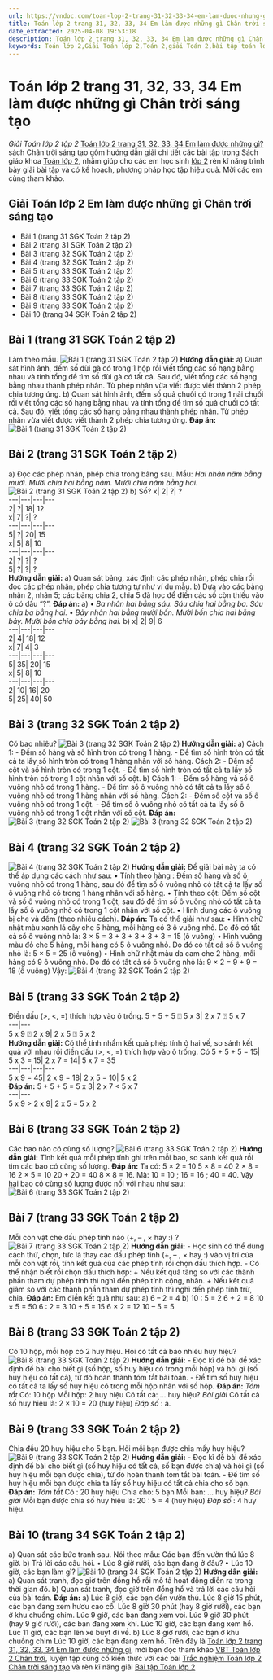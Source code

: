 ```yaml
---
url: https://vndoc.com/toan-lop-2-trang-31-32-33-34-em-lam-duoc-nhung-gi-chan-troi-sang-tao-257649
title: Toán lớp 2 trang 31, 32, 33, 34 Em làm được những gì Chân trời sáng tạo - Giải Toán lớp 2 tập 2 - VnDoc.com
date_extracted: 2025-04-08 19:53:18
description: Toán lớp 2 trang 31, 32, 33, 34 Em làm được những gì Chân trời sáng tạo được VnDoc giải tất cả 09 bài tập trong SGK tập 2 chương 4 rất chi tiết, mời các bạn tham khảo.
keywords: Toán lớp 2,Giải Toán lớp 2,Toán 2,giải Toán 2,bài tập toán lớp 2,toan lop 2,toán lớp 2 tập 2,toán 2 tập 2,học toán lớp 2,toán lớp 2 sách Chân trời,toán lớp 2 chân trời sáng tạo,Sách giáo khoa lớp 2 Chân trời sáng tạo,Toán lớp 2 trang 31 chân trời sáng tạo,Toán lớp 2 trang 32 chân trời sáng tạo tập 2,Toán lớp 2 trang 33 tập 2,Toán lớp 2 Em làm được những gì Chân trời sáng tạo
---
```


# Toán lớp 2 trang 31, 32, 33, 34 Em làm được những gì Chân trời sáng tạo
 _Giải Toán lớp 2 tập 2_
[Toán lớp 2 trang 31, 32, 33, 34 Em làm được những gì?](<https://vndoc.com/toan-lop-2-trang-31-32-33-34-em-lam-duoc-nhung-gi-chan-troi-sang-tao-257649>) sách Chân trời sáng tạo gồm hướng dẫn giải chi tiết các bài tập trong  Sách giáo khoa [Toán lớp 2](<https://vndoc.com/toan-lop2> "Toán lớp 2"), nhằm giúp cho các em học sinh [lớp 2](<https://vndoc.com/tai-lieu-hoc-tap-lop2>) rèn kĩ năng trình bày giải bài tập và có kế hoạch, phương pháp học tập hiệu quả. Mời các em cùng tham khảo.
## **Giải Toán lớp 2 Em làm được những gì Chân trời sáng tạo**
  * Bài 1 \(trang 31 SGK Toán 2 tập 2\)
  * Bài 2 \(trang 31 SGK Toán 2 tập 2\)
  * Bài 3 \(trang 32 SGK Toán 2 tập 2\)
  * Bài 4 \(trang 32 SGK Toán 2 tập 2\)
  * Bài 5 \(trang 33 SGK Toán 2 tập 2\)
  * Bài 6 \(trang 33 SGK Toán 2 tập 2\)
  * Bài 7 \(trang 33 SGK Toán 2 tập 2\)
  * Bài 8 \(trang 33 SGK Toán 2 tập 2\)
  * Bài 9 \(trang 33 SGK Toán 2 tập 2\)
  * Bài 10 \(trang 34 SGK Toán 2 tập 2\)

## Bài 1 \(trang 31 SGK Toán 2 tập 2\)
Làm theo mẫu.
![Bài 1 \(trang 31 SGK Toán 2 tập 2\)](https://i.vdoc.vn/data/image/2022/02/28/toan-lop-2-trang-31-1.jpg)
**Hướng dẫn giải:**
a\) Quan sát hình ảnh, đếm số đùi gà có trong 1 hộp rồi viết tổng các số hạng bằng nhau và tính tổng để tìm số đùi gà có tất cả. Sau đó, viết tổng các số hạng bằng nhau thành phép nhân. Từ phép nhân vừa viết được viết thành 2 phép chia tương ứng.
b\) Quan sát hình ảnh, đếm số quả chuối có trong 1 nải chuối rồi viết tổng các số hạng bằng nhau và tính tổng để tìm số quả chuối có tất cả. Sau đó, viết tổng các số hạng bằng nhau thành phép nhân. Từ phép nhân vừa viết được viết thành 2 phép chia tương ứng.
**Đáp án:**
![Bài 1 \(trang 31 SGK Toán 2 tập 2\)](https://i.vdoc.vn/data/image/2022/02/28/toan-lop-2-trang-31-2.jpg)
## Bài 2 \(trang 31 SGK Toán 2 tập 2\)
a\) Đọc các phép nhân, phép chia trong bảng sau.
Mẫu: _Hai nhân năm bằng mười._
_Mười chia hai bằng năm._
_Mười chia năm bằng hai._
![Bài 2 \(trang 31 SGK Toán 2 tập 2\)](https://i.vdoc.vn/data/image/2022/02/28/toan-lop-2-trang-31-3.jpg)
b\) Số?
x| 2| ?| ?  
---|---|---|---  
2| ?| 18| 12  
x| 7| ?| ?  
---|---|---|---  
5| ?| 20| 15  
x| 5| 8| 10  
---|---|---|---  
2| ?| ?| ?  
5| ?| ?| ?  
**Hướng dẫn giải:**
a\) Quan sát bảng, xác định các phép nhân, phép chia rồi đọc các phép nhân, phép chia tương tự như ví dụ mẫu.
b\) Dựa vào các bảng nhân 2, nhân 5; các bảng chia 2, chia 5 đã học để điền các số còn thiếu vào ô có dấu “?”.
**Đáp án:**
a\) • _Ba nhân hai bằng sáu._
_Sáu chia hai bằng ba._
_Sáu chia ba bằng hai._
• _Bảy nhân hai bằng mười bốn._
_Mười bốn chia hai bằng bảy._
_Mười bốn chia bảy bằng hai._
b\)
x| 2| 9| 6  
---|---|---|---  
2| 4| 18| 12  
x| 7| 4| 3  
---|---|---|---  
5| 35| 20| 15  
x| 5| 8| 10  
---|---|---|---  
2| 10| 16| 20  
5| 25| 40| 50  
## Bài 3 \(trang 32 SGK Toán 2 tập 2\)
Có bao nhiêu?
![Bài 3 \(trang 32 SGK Toán 2 tập 2\)](https://i.vdoc.vn/data/image/2022/02/28/toan-lop-2-trang-31-4.jpg)
**Hướng dẫn giải:**
a\) Cách 1:
\- Đếm số hàng và số hình tròn có trong 1 hàng.
\- Để tìm số hình tròn có tất cả ta lấy số hình tròn có trong 1 hàng nhân với số hàng.
Cách 2:
\- Đếm số cột và số hình tròn có trong 1 cột.
\- Để tìm số hình tròn có tất cả ta lấy số hình tròn có trong 1 cột nhân với số cột.
b\) Cách 1:
\- Đếm số hàng và số ô vuông nhỏ có trong 1 hàng.
\- Để tìm số ô vuông nhỏ có tất cả ta lấy số ô vuông nhỏ có trong 1 hàng nhân với số hàng.
Cách 2:
\- Đếm số cột và số ô vuông nhỏ có trong 1 cột.
\- Để tìm số ô vuông nhỏ có tất cả ta lấy số ô vuông nhỏ có trong 1 cột nhân với số cột.
**Đáp án:**
![Bài 3 \(trang 32 SGK Toán 2 tập 2\)](https://i.vdoc.vn/data/image/2022/02/28/toan-lop-2-trang-31-5.jpg)
![Bài 3 \(trang 32 SGK Toán 2 tập 2\)](https://i.vdoc.vn/data/image/2022/02/28/toan-lop-2-trang-31-6.jpg)
## Bài 4 \(trang 32 SGK Toán 2 tập 2\)
![Bài 4 \(trang 32 SGK Toán 2 tập 2\)](https://i.vdoc.vn/data/image/2022/02/28/toan-lop-2-trang-32-1.jpg)
**Hướng dẫn giải:**
Để giải bài này ta có thể áp dụng các cách như sau:
• Tính theo hàng : Đếm số hàng và số ô vuông nhỏ có trong 1 hàng, sau đó để tìm số ô vuông nhỏ có tất cả ta lấy số ô vuông nhỏ có trong 1 hàng nhân với số hàng.
• Tính theo cột: Đếm số cột và số ô vuông nhỏ có trong 1 cột, sau đó để tìm số ô vuông nhỏ có tất cả ta lấy số ô vuông nhỏ có trong 1 cột nhân với số cột.
• Hình dung các ô vuông bị che và đếm \(theo nhiều cách\).
**Đáp án:**
Ta có thể giải như sau:
• Hình chữ nhật màu xanh lá cây che 5 hàng, mỗi hàng có 3 ô vuông nhỏ.
Do đó có tất cả số ô vuông nhỏ là:
3 × 5 = 3 + 3 + 3 + 3 + 3 = 15 \(ô vuông\)
• Hình vuông màu đỏ che 5 hàng, mỗi hàng có 5 ô vuông nhỏ.
Do đó có tất cả số ô vuông nhỏ là:
5 × 5 = 25 \(ô vuông\)
• Hình chữ nhật màu da cam che 2 hàng, mỗi hàng có 9 ô vuông nhỏ.
Do đó có tất cả số ô vuông nhỏ là:
9 × 2 = 9 + 9 = 18 \(ô vuông\)
Vậy:
![Bài 4 \(trang 32 SGK Toán 2 tập 2\)](https://i.vdoc.vn/data/image/2022/02/28/toan-lop-2-trang-32-2.jpg)
## Bài 5 \(trang 33 SGK Toán 2 tập 2\)
Điền dấu \(>, <, =\) thích hợp vào ô trống.
5 + 5 + 5 ⍰ 5 x 3| 2 x 7 ⍰ 5 x 7  
---|---  
5 x 9 ⍰ 2 x 9| 2 x 5 ⍰ 5 x 2  
**Hướng dẫn giải:**
Có thể tính nhẩm kết quả phép tính ở hai vế, so sánh kết quả với nhau rồi điền dấu \(>, <, =\) thích hợp vào ô trống.
Có
5 + 5 + 5 = 15| 5 x 3 = 15| 2 x 7 = 14| 5 x 7 = 35  
---|---|---|---  
5 x 9 = 45| 2 x 9 = 18| 2 x 5 = 10| 5 x 2  
**Đáp án:**
5 + 5 + 5 = 5 x 3| 2 x 7 < 5 x 7  
---|---  
5 x 9 > 2 x 9| 2 x 5 = 5 x 2  
## Bài 6 \(trang 33 SGK Toán 2 tập 2\)
Các bao nào có cùng số lượng?
![Bài 6 \(trang 33 SGK Toán 2 tập 2\)](https://i.vdoc.vn/data/image/2022/02/28/toan-lop-2-trang-33-3.jpg)
**Hướng dẫn giải:**
Tính kết quả mỗi phép tính ghi trên mỗi bao, so sánh kết quả rồi tìm các bao có cùng số lượng.
**Đáp án:**
Ta có:
5 × 2 = 10 5 × 8 = 40
2 × 8 = 16 2 × 5 = 10
20 + 20 = 40 8 × 8 = 16.
Mà: 10 = 10 ; 16 = 16 ; 40 = 40.
Vậy hai bao có cùng số lượng được nối với nhau như sau:
![Bài 6 \(trang 33 SGK Toán 2 tập 2\)](https://i.vdoc.vn/data/image/2022/02/28/toan-lop-2-trang-33-4.jpg)
## Bài 7 \(trang 33 SGK Toán 2 tập 2\)
Mỗi con vật che dấu phép tính nào \(+, – , × hay :\) ?
![Bài 7 \(trang 33 SGK Toán 2 tập 2\)](https://i.vdoc.vn/data/image/2022/02/28/toan-lop-2-trang-33-6.jpg)
**Hướng dẫn giải:**
\- Học sinh có thể dùng cách thử, chọn, tức là thay các dấu phép tính \(+, – , × hay :\) vào vị trí của mỗi con vật rồi, tính kết quả của các phép tính rồi chọn dấu thích hợp.
\- Có thể nhận biết rồi chọn dấu thích hợp:
\+ Nếu kết quả tăng so với các thành phần tham dự phép tính thì nghĩ đến phép tính cộng, nhân.
\+ Nếu kết quả giảm so với các thành phần tham dự phép tính thì nghĩ đến phép tính trừ, chia.
**Đáp án:**
Em điền kết quả như sau:
a\) 6 – 2 = 4 b\) 10 : 5 = 2
6 + 2 = 8 10 × 5 = 50
6 : 2 = 3 10 + 5 = 15
6 × 2 = 12 10 – 5 = 5
## Bài 8 \(trang 33 SGK Toán 2 tập 2\)
Có 10 hộp, mỗi hộp có 2 huy hiệu. Hỏi có tất cả bao nhiêu huy hiệu?
![Bài 8 \(trang 33 SGK Toán 2 tập 2\)](https://i.vdoc.vn/data/image/2022/02/28/toan-lop-2-trang-34-1.jpg)
**Hướng dẫn giải:**
\- Đọc kĩ đề bài để xác định đề bài cho biết gì \(số hộp, số huy hiệu có trong mỗi hộp\) và hỏi gì \(số huy hiệu có tất cả\), từ đó hoàn thành tóm tắt bài toán.
\- Để tìm số huy hiệu có tất cả ta lấy số huy hiệu có trong mỗi hộp nhân với số hộp.
**Đáp án:**
_Tóm tắt_
Có: 10 hộp
Mỗi hộp: 2 huy hiệu
Có tất cả: … huy hiệu?
_Bài giải_
Có tất cả số huy hiệu là:
2 × 10 = 20 \(huy hiệu\)
_Đáp số_ : a.
## Bài 9 \(trang 33 SGK Toán 2 tập 2\)
Chia đều 20 huy hiệu cho 5 bạn. Hỏi mỗi bạn được chia mấy huy hiệu?
![Bài 9 \(trang 33 SGK Toán 2 tập 2\)](https://i.vdoc.vn/data/image/2022/02/28/toan-lop-2-trang-34-2.jpg)
**Hướng dẫn giải:**
\- Đọc kĩ đề bài để xác định đề bài cho biết gì \(số huy hiệu có tất cả, số bạn được chia\) và hỏi gì \(số huy hiệu mỗi bạn được chia\), từ đó hoàn thành tóm tắt bài toán.
\- Để tìm số huy hiệu mỗi bạn được chia ta lấy số huy hiệu có tất cả chia cho số bạn.
**Đáp án:**
_Tóm tắt_
Có : 20 huy hiệu
Chia cho: 5 bạn
Mỗi bạn: … huy hiệu?
_Bài giải_
Mỗi bạn được chia số huy hiệu là:
20 : 5 = 4 \(huy hiệu\)
_Đáp số_ : 4 huy hiệu.
## Bài 10 \(trang 34 SGK Toán 2 tập 2\)
a\) Quan sát các bức tranh sau. Nói theo mẫu:
Các bạn đến vườn thú lúc 8 giờ.
b\) Trả lời các câu hỏi.
• Lúc 8 giờ rưỡi, các bạn đang ở đâu?
• Lúc 10 giờ, các bạn làm gì?
![Bài 10 \(trang 34 SGK Toán 2 tập 2\)](https://i.vdoc.vn/data/image/2022/02/28/toan-lop-2-trang-34-3.jpg)
**Hướng dẫn giải:**
a\) Quan sát tranh, đọc giờ trên đồng hồ rồi mô tả hoạt động diễn ra trong thời gian đó.
b\) Quan sát tranh, đọc giờ trên đồng hồ và trả lời các câu hỏi của bài toán.
**Đáp án:**
a\) Lúc 8 giờ, các bạn đến vườn thú.
Lúc 8 giờ 15 phút, các bạn đang xem hươu cao cổ.
Lúc 8 giờ 30 phút \(hay 8 giờ rưỡi\), các bạn ở khu chuồng chim.
Lúc 9 giờ, các bạn đang xem voi.
Lúc 9 giờ 30 phút \(hay 9 giờ rưỡi\), các bạn đang xem khỉ.
Lúc 10 giờ, các bạn đang xem hổ.
Lúc 11 giờ, các bạn lên xe buýt đi về.
b\) Lúc 8 giờ rưỡi, các bạn ở khu chuồng chim
Lúc 10 giờ, các bạn đang xem hổ.
Trên đây là [Toán lớp 2 trang 31, 32, 33, 34 Em làm được những gì](<https://vndoc.com/toan-lop-2-trang-31-32-33-34-em-lam-duoc-nhung-gi-chan-troi-sang-tao-257649>), mời bạn đọc tham khảo [VBT Toán lớp 2 Chân trời](<https://vndoc.com/vo-bai-tap-toan-lop-2-chan-troi-sang-tao> "VBT Toán lớp 2 Chân trời"), luyện tập củng cố kiến thức với các bài [Trắc nghiệm Toán lớp 2 Chân trời sáng tạo](<https://vndoc.com/trac-nghiem-toan-lop-2-chan-troi-sang-tao> "Trắc nghiệm Toán lớp 2 Chân trời sáng tạo") và rèn kĩ năng giải [Bài tập Toán lớp 2](<https://vndoc.com/bai-tap-toan-lop2> "Bài tập Toán lớp 2")
